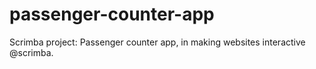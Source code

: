 # passenger-counter-app
Scrimba project: Passenger counter app, in making websites interactive @scrimba.
